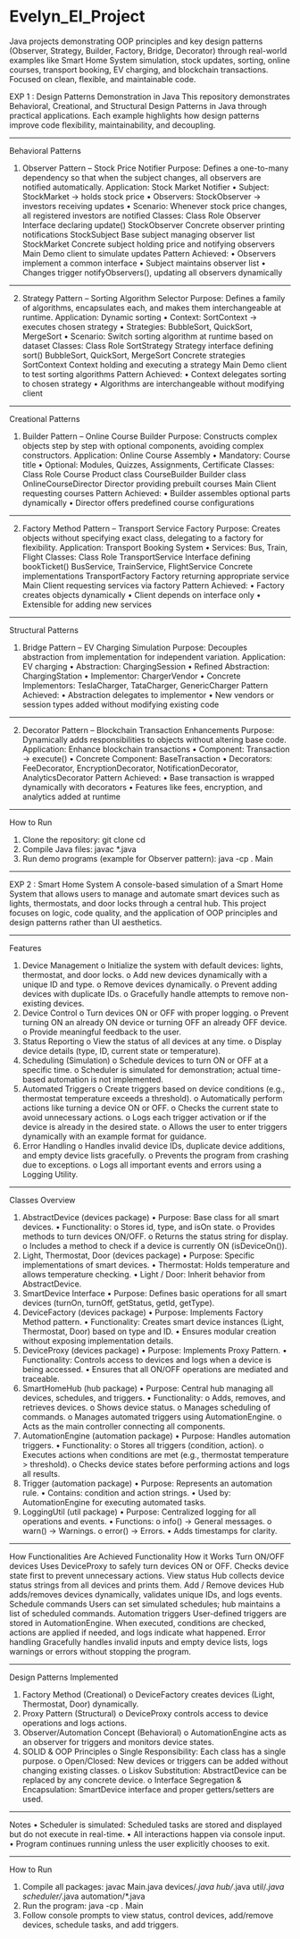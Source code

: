 # Evelyn_EI_Project
Java projects demonstrating OOP principles and key design patterns (Observer, Strategy, Builder, Factory, Bridge, Decorator) through real-world examples like Smart Home System simulation, stock updates, sorting, online courses, transport booking, EV charging, and blockchain transactions. Focused on clean, flexible, and maintainable code.


EXP 1 : Design Patterns Demonstration in Java
This repository demonstrates Behavioral, Creational, and Structural Design Patterns in Java through practical applications. Each example highlights how design patterns improve code flexibility, maintainability, and decoupling.
________________________________________
Behavioral Patterns
1. Observer Pattern – Stock Price Notifier
Purpose: Defines a one-to-many dependency so that when the subject changes, all observers are notified automatically.
Application: Stock Market Notifier
•	Subject: StockMarket → holds stock price
•	Observers: StockObserver → investors receiving updates
•	Scenario: Whenever stock price changes, all registered investors are notified
Classes:
Class	Role
Observer	Interface declaring update()
StockObserver	Concrete observer printing notifications
StockSubject	Base subject managing observer list
StockMarket	Concrete subject holding price and notifying observers
Main	Demo client to simulate updates
Pattern Achieved:
•	Observers implement a common interface
•	Subject maintains observer list
•	Changes trigger notifyObservers(), updating all observers dynamically
________________________________________
2. Strategy Pattern – Sorting Algorithm Selector
Purpose: Defines a family of algorithms, encapsulates each, and makes them interchangeable at runtime.
Application: Dynamic sorting
•	Context: SortContext → executes chosen strategy
•	Strategies: BubbleSort, QuickSort, MergeSort
•	Scenario: Switch sorting algorithm at runtime based on dataset
Classes:
Class	Role
SortStrategy	Strategy interface defining sort()
BubbleSort, QuickSort, MergeSort	Concrete strategies
SortContext	Context holding and executing a strategy
Main	Demo client to test sorting algorithms
Pattern Achieved:
•	Context delegates sorting to chosen strategy
•	Algorithms are interchangeable without modifying client
________________________________________
Creational Patterns
1. Builder Pattern – Online Course Builder
Purpose: Constructs complex objects step by step with optional components, avoiding complex constructors.
Application: Online Course Assembly
•	Mandatory: Course title
•	Optional: Modules, Quizzes, Assignments, Certificate
Classes:
Class	Role
Course	Product class
CourseBuilder	Builder class
OnlineCourseDirector	Director providing prebuilt courses
Main	Client requesting courses
Pattern Achieved:
•	Builder assembles optional parts dynamically
•	Director offers predefined course configurations
________________________________________
2. Factory Method Pattern – Transport Service Factory
Purpose: Creates objects without specifying exact class, delegating to a factory for flexibility.
Application: Transport Booking System
•	Services: Bus, Train, Flight
Classes:
Class	Role
TransportService	Interface defining bookTicket()
BusService, TrainService, FlightService	Concrete implementations
TransportFactory	Factory returning appropriate service
Main	Client requesting services via factory
Pattern Achieved:
•	Factory creates objects dynamically
•	Client depends on interface only
•	Extensible for adding new services
________________________________________
Structural Patterns
1. Bridge Pattern – EV Charging Simulation
Purpose: Decouples abstraction from implementation for independent variation.
Application: EV charging
•	Abstraction: ChargingSession
•	Refined Abstraction: ChargingStation
•	Implementor: ChargerVendor
•	Concrete Implementors: TeslaCharger, TataCharger, GenericCharger
Pattern Achieved:
•	Abstraction delegates to implementor
•	New vendors or session types added without modifying existing code
________________________________________
2. Decorator Pattern – Blockchain Transaction Enhancements
Purpose: Dynamically adds responsibilities to objects without altering base code.
Application: Enhance blockchain transactions
•	Component: Transaction → execute()
•	Concrete Component: BaseTransaction
•	Decorators: FeeDecorator, EncryptionDecorator, NotificationDecorator, AnalyticsDecorator
Pattern Achieved:
•	Base transaction is wrapped dynamically with decorators
•	Features like fees, encryption, and analytics added at runtime
________________________________________
How to Run
1.	Clone the repository:
git clone <your-repo-link>
cd <project-folder>
2.	Compile Java files:
javac *.java
3.	Run demo programs (example for Observer pattern):
java -cp . Main

--------------------------------------------------------------------------------------------------------------------------------------------------------------------------

EXP 2 : Smart Home System 
A console-based simulation of a Smart Home System that allows users to manage and automate smart devices such as lights, thermostats, and door locks through a central hub. This project focuses on logic, code quality, and the application of OOP principles and design patterns rather than UI aesthetics.
________________________________________
Features
1.	Device Management
o	Initialize the system with default devices: lights, thermostat, and door locks.
o	Add new devices dynamically with a unique ID and type.
o	Remove devices dynamically.
o	Prevent adding devices with duplicate IDs.
o	Gracefully handle attempts to remove non-existing devices.
2.	Device Control
o	Turn devices ON or OFF with proper logging.
o	Prevent turning ON an already ON device or turning OFF an already OFF device.
o	Provide meaningful feedback to the user.
3.	Status Reporting
o	View the status of all devices at any time.
o	Display device details (type, ID, current state or temperature).
4.	Scheduling (Simulation)
o	Schedule devices to turn ON or OFF at a specific time.
o	Scheduler is simulated for demonstration; actual time-based automation is not implemented.
5.	Automated Triggers
o	Create triggers based on device conditions (e.g., thermostat temperature exceeds a threshold).
o	Automatically perform actions like turning a device ON or OFF.
o	Checks the current state to avoid unnecessary actions.
o	Logs each trigger activation or if the device is already in the desired state.
o	Allows the user to enter triggers dynamically with an example format for guidance.
6.	Error Handling
o	Handles invalid device IDs, duplicate device additions, and empty device lists gracefully.
o	Prevents the program from crashing due to exceptions.
o	Logs all important events and errors using a Logging Utility.
________________________________________
Classes Overview
1. AbstractDevice (devices package)
•	Purpose: Base class for all smart devices.
•	Functionality:
o	Stores id, type, and isOn state.
o	Provides methods to turn devices ON/OFF.
o	Returns the status string for display.
o	Includes a method to check if a device is currently ON (isDeviceOn()).
2. Light, Thermostat, Door (devices package)
•	Purpose: Specific implementations of smart devices.
•	Thermostat: Holds temperature and allows temperature checking.
•	Light / Door: Inherit behavior from AbstractDevice.
3. SmartDevice Interface
•	Purpose: Defines basic operations for all smart devices (turnOn, turnOff, getStatus, getId, getType).
4. DeviceFactory (devices package)
•	Purpose: Implements Factory Method pattern.
•	Functionality: Creates smart device instances (Light, Thermostat, Door) based on type and ID.
•	Ensures modular creation without exposing implementation details.
5. DeviceProxy (devices package)
•	Purpose: Implements Proxy Pattern.
•	Functionality: Controls access to devices and logs when a device is being accessed.
•	Ensures that all ON/OFF operations are mediated and traceable.
6. SmartHomeHub (hub package)
•	Purpose: Central hub managing all devices, schedules, and triggers.
•	Functionality:
o	Adds, removes, and retrieves devices.
o	Shows device status.
o	Manages scheduling of commands.
o	Manages automated triggers using AutomationEngine.
o	Acts as the main controller connecting all components.
7. AutomationEngine (automation package)
•	Purpose: Handles automation triggers.
•	Functionality:
o	Stores all triggers (condition, action).
o	Executes actions when conditions are met (e.g., thermostat temperature > threshold).
o	Checks device states before performing actions and logs all results.
8. Trigger (automation package)
•	Purpose: Represents an automation rule.
•	Contains: condition and action strings.
•	Used by: AutomationEngine for executing automated tasks.
9. LoggingUtil (util package)
•	Purpose: Centralized logging for all operations and events.
•	Functions:
o	info() → General messages.
o	warn() → Warnings.
o	error() → Errors.
•	Adds timestamps for clarity.
________________________________________
How Functionalities Are Achieved
Functionality	How it Works
Turn ON/OFF devices	Uses DeviceProxy to safely turn devices ON or OFF. Checks device state first to prevent unnecessary actions.
View status	Hub collects device status strings from all devices and prints them.
Add / Remove devices	Hub adds/removes devices dynamically, validates unique IDs, and logs events.
Schedule commands	Users can set simulated schedules; hub maintains a list of scheduled commands.
Automation triggers	User-defined triggers are stored in AutomationEngine. When executed, conditions are checked, actions are applied if needed, and logs indicate what happened.
Error handling	Gracefully handles invalid inputs and empty device lists, logs warnings or errors without stopping the program.
________________________________________
Design Patterns Implemented
1.	Factory Method (Creational)
o	DeviceFactory creates devices (Light, Thermostat, Door) dynamically.
2.	Proxy Pattern (Structural)
o	DeviceProxy controls access to device operations and logs actions.
3.	Observer/Automation Concept (Behavioral)
o	AutomationEngine acts as an observer for triggers and monitors device states.
4.	SOLID & OOP Principles
o	Single Responsibility: Each class has a single purpose.
o	Open/Closed: New devices or triggers can be added without changing existing classes.
o	Liskov Substitution: AbstractDevice can be replaced by any concrete device.
o	Interface Segregation & Encapsulation: SmartDevice interface and proper getters/setters are used.
________________________________________
Notes
•	Scheduler is simulated: Scheduled tasks are stored and displayed but do not execute in real-time.
•	All interactions happen via console input.
•	Program continues running unless the user explicitly chooses to exit.
________________________________________
How to Run
1.	Compile all packages:
javac Main.java devices/*.java hub/*.java util/*.java scheduler/*.java automation/*.java 
2.	Run the program:
java -cp . Main
3.	Follow console prompts to view status, control devices, add/remove devices, schedule tasks, and add triggers.
